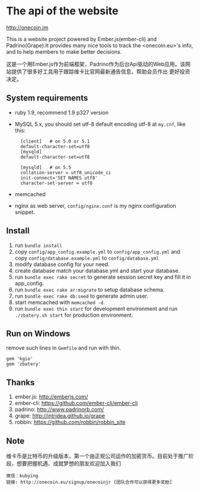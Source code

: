 # The api of the website

<http://onecoin.im>

This is a website project powered by Ember.js(ember-cli) and Padrino(Grape).It provides many nice tools to track the
<onecoin.eu>'s info, and to help members to make better decisions.

这是一个用Ember.js作为前端框架，Padrino作为后台Api驱动的Web应用。该网站提供了很多好工具用于跟踪维卡比官网最新通告信息，帮助会员作出
更好投资决定。

## System requirements

* ruby 1.9, recommend 1.9 p327 version
* MySQL 5.x, you should set utf-8 default encoding utf-8 at `my.cnf`, like this:

        [client]   # on 5.0 or 5.1
        default-character-set=utf8
        [mysqld]
        default-character-set=utf8 

        [mysqld]   # on 5.5
        collation-server = utf8_unicode_ci
        init-connect='SET NAMES utf8'
        character-set-server = utf8

* memcached
* nginx as web server, `config/nginx.conf` is my nginx configuration snippet.

## Install
1. run `bundle install`
2. copy `config/app_config.example.yml` to `config/app_config.yml` and copy `config/database.example.yml` to `config/database.yml`
3. modify database config for your need.
4. create database match your database.yml and start your database.
5. run `bundle exec rake secret` to generate session secret key and fill it in app_config.
6. run `bundle exec rake ar:migrate` to setup database schema.
7. run `bundle exec rake db:seed` to generate admin user.
8. start memcached with `memcached -d`.
9. run `bundle exec thin start` for development environment and run `./zbatery.sh start` for production environment.

## Run on Windows

remove such lines in `Gemfile` and run with thin.

    gem 'kgio'
    gem 'zbatery'

## Thanks

1. ember.js: http://emberjs.com/
2. ember-cli: https://github.com/ember-cli/ember-cli
3. padrino:  http://www.padrinorb.com/
4. grape:    http://intridea.github.io/grape
5. robbin:   https://github.com/robbin/robbin_site

## Note

维卡币是比特币的升级版本，第一个由正规公司运作的加密货币。目前处于推广阶段，想要把握机遇、成就梦想的朋友欢迎加入我们

    微信：kubying
    链接: http://onecoin.eu/signup/onecoinjr [团队合作可以获得更多奖励]